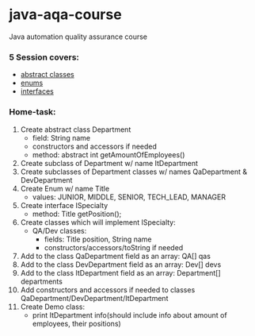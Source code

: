 # java-aqa-course

Java automation quality assurance course

### 5 Session covers:

- [abstract classes](abstract1)
- [enums](enums)
- [interfaces](interfaces)

### Home-task:

1. Create abstract class Department
    - field: String name
    - constructors and accessors if needed
    - method: abstract int getAmountOfEmployees()
2. Create subclass of Department w/ name ItDepartment
3. Create subclasses of Department classes w/ names QaDepartment & DevDepartment
4. Create Enum w/ name Title
    - values: JUNIOR, MIDDLE, SENIOR, TECH_LEAD, MANAGER
5. Create interface ISpecialty
    - method: Title getPosition();
6. Create classes which will implement ISpecialty:
    - QA/Dev classes:
        - fields: Title position, String name
        - constructors/accessors/toString if needed
7. Add to the class QaDepartment field as an array: QA[] qas
8. Add to the class DevDepartment field as an array: Dev[] devs
9. Add to the class ItDepartment field as an array: Department[] departments
10. Add constructors and accessors if needed to classes QaDepartment/DevDepartment/ItDepartment
11. Create Demo class:
    - print ItDepartment info(should include info about amount of employees, their positions)